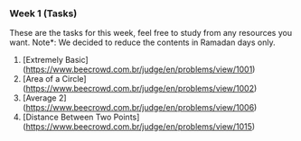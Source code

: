 ### Week 1 (Tasks)
These are the tasks for this week, feel free to study from any resources you want.
Note*: We decided to reduce the contents in Ramadan days only.
1. [Extremely Basic] (https://www.beecrowd.com.br/judge/en/problems/view/1001)
2. [Area of a Circle] (https://www.beecrowd.com.br/judge/en/problems/view/1002)
3. [Average 2] (https://www.beecrowd.com.br/judge/en/problems/view/1006)
4. [Distance Between Two Points] (https://www.beecrowd.com.br/judge/en/problems/view/1015)
